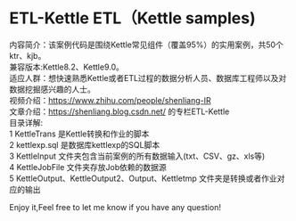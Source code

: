 # ETL-Kettle ETL（Kettle samples)  
内容简介：该案例代码是围绕Kettle常见组件（覆盖95%）的实用案例，共50个ktr、kjb。  
兼容版本:Kettle8.2、Kettle9.0。  
适应人群：想快速熟悉Kettle或者ETL过程的数据分析人员、数据库工程师以及对数据挖掘感兴趣的人士。  
视频介绍：https://www.zhihu.com/people/shenliang-IR  
文章介绍：https://shenliang.blog.csdn.net/ 的专栏ETL-Kettle  
目录详解:  
	1 KettleTrans 是Kettle转换和作业的脚本  
	2 kettlexp.sql 是数据库kettlexp的SQL脚本  
	3 KettleInput 文件夹包含当前案例的所有数据输入(txt、CSV、gz、xls等)  
	4 KettleJobFile 文件夹存放Job依赖的数据源  
	5 KettleOutput、KettleOutput2、Output、Kettletmp 文件夹是转换或者作业对应的输出  

Enjoy it,Feel free to let me know if you have any question!  

